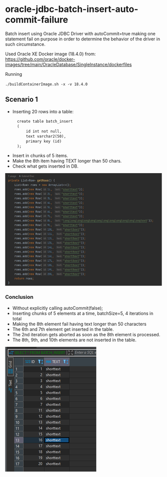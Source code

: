 # oracle-jdbc-batch-insert-auto-commit-failure

Batch insert using Oracle JDBC Driver with autoCommit=true making one statement fail on purpose in order to determine 
the behavior of the driver in such circumstance.

Used Oracle XE Docker image (18.4.0) from: https://github.com/oracle/docker-images/tree/main/OracleDatabase/SingleInstance/dockerfiles

Running

``
./buildContainerImage.sh -x -v 18.4.0
``

## Scenario 1 ##

- Inserting 20 rows into a table:
  ```
    create table batch_insert
    (
        id int not null,
        text varchar2(50),
        primary key (id)
    );
  ```
- Insert in chunks of 5 items.
- Make the 8th item having TEXT longer than 50 chars.
- Check what gets inserted in DB.


![alt Sceneario 1](https://github.com/gldiazcardenas/oracle-jdbc-batch-insert-auto-commit-failure/blob/main/scenario_1.png?raw=true)

### Conclusion ###

- Without explicitly calling autoCommit(false);
- Inserting chunks of 5 elements at a time, batchSize=5, 4 iterations in total
- Making the 8th element fail having text longer than 50 characters
- The 6th and 7th element get inserted in the table.
- The 2nd iteration gets aborted as soon as the 8th element is processed.
- The 8th, 9th, and 10th elements are not inserted in the table.

![alt Result](https://github.com/gldiazcardenas/oracle-jdbc-batch-insert-auto-commit-failure/blob/main/scenario_1_table_result.png?raw=true)

